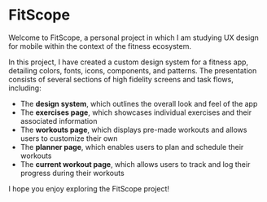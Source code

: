 # FitScope

Welcome to FitScope, a personal project in which I am studying UX design for mobile within the context of the fitness ecosystem.

In this project, I have created a custom design system for a fitness app, detailing colors, fonts, icons, components, and patterns. The presentation consists of several sections of high fidelity screens and task flows, including:

- The **design system**, which outlines the overall look and feel of the app
- The **exercises page**, which showcases individual exercises and their associated information
- The **workouts page**, which displays pre-made workouts and allows users to customize their own
- The **planner page**, which enables users to plan and schedule their workouts
- The **current workout page**, which allows users to track and log their progress during their workouts

I hope you enjoy exploring the FitScope project!
